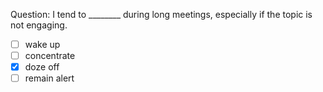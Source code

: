 Question: I tend to ________ during long meetings, especially if the topic is not engaging.  
- [ ] wake up  
- [ ] concentrate  
- [x] doze off  
- [ ] remain alert  